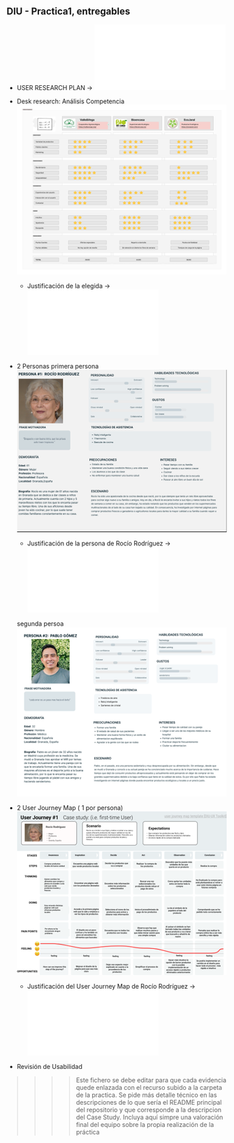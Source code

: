 ## DIU - Practica1, entregables

- USER RESEARCH PLAN ->  ![ENLACE](USER_RESEARCH_PLAN.pdf)
- Desk research: Análisis Competencia
  ![Analisis_comp](Competitor_Analysis.png)
  - Justificación de la elegida ->  ![ENLACE](Justificacion_Competitor_Analysis.pdf)
- 2 Personas
  primera persona
  ![Persona_1](Rocío_Rodríguez.png)
  - Justificación de la persona de Rocío Rodríguez -> ![ENLACE](Justificacion_Rocio_Rodriguez.pdf)

  segunda persoa
  ![Persona_2](Pablo_Gomez.png)
- 2 User Journey Map  ( 1 por persona)
  ![Journey_Map](User_Journey_Map_1.png)
  - Justificación del User Journey Map de Rocío Rodríguez -> ![ENLACE](Justificacion_Rocio_Rodriguez.pdf)
- Revisión de Usabilidad 


>>>> Este fichero se debe editar para que cada evidencia quede enlazada con el recurso subido a la carpeta de la practica. Se pide más detalle técnico en las descripciones de lo que sería el README principal del repositorio y que corresponde a la descripcion del Case Study.
>>>> Incluya aquí simpre una valoración final del equipo sobre la propia realización de la práctica
